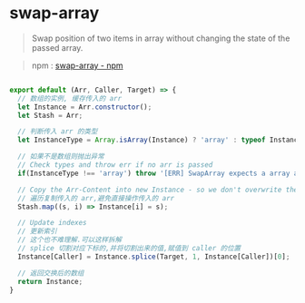 # swap-array

> Swap position of two items in array without changing the state of the passed array.


> npm : [swap-array - npm](https://www.npmjs.com/package/swap-array)


```javascript

export default (Arr, Caller, Target) => {
  // 数组的实例, 缓存传入的 arr
  let Instance = Arr.constructor();
  let Stash = Arr;

  // 判断传入 arr 的类型
  let InstanceType = Array.isArray(Instance) ? 'array' : typeof Instance;

  // 如果不是数组则抛出异常
  // Check types and throw err if no arr is passed
  if(InstanceType !== 'array') throw '[ERR] SwapArray expects a array as first param';

  // Copy the Arr-Content into new Instance - so we don't overwrite the passed array
  // 遍历复制传入的 arr,避免直接操作传入的 arr
  Stash.map((s, i) => Instance[i] = s);

  // Update indexes
  // 更新索引
  // 这个也不难理解.可以这样拆解
  // splice 切割对应下标的,并将切割出来的值,赋值到 caller 的位置
  Instance[Caller] = Instance.splice(Target, 1, Instance[Caller])[0];

  // 返回交换后的数组
  return Instance;
}


```
